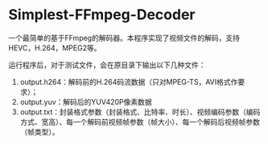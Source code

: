 # Simplest-FFmpeg-Decoder
一个最简单的基于FFmpeg的解码器。本程序实现了视频文件的解码，支持HEVC，H.264，MPEG2等。

运行程序后，对于测试文件，会在原目录下输出以下几种文件：
1. output.h264：解码前的H.264码流数据（只对MPEG-TS，AVI格式作要求）；
2. output.yuv：解码后的YUV420P像素数据
3. output.txt：封装格式参数（封装格式、比特率、时长）、视频编码参数（编码方式、宽高）、每一个解码前视频帧参数（帧大小）、每一个解码后视频帧参数（帧类型）。
